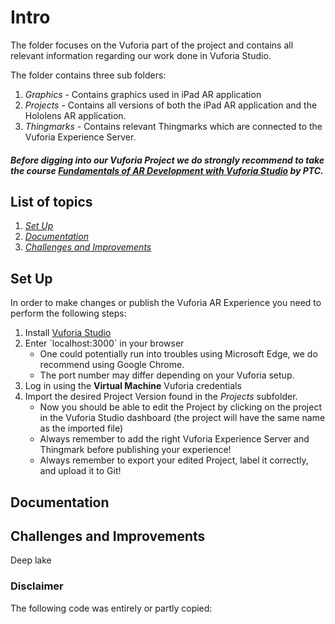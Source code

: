 # Intro
The folder focuses on the Vuforia part of the project and contains all relevant information regarding our work done in Vuforia Studio.

The folder contains three sub folders:
1. *Graphics* - Contains graphics used in iPad AR application
2. *Projects* - Contains all versions of both the iPad AR application and the Hololens AR application.
3. *Thingmarks* - Contains relevant Thingmarks which are connected to the Vuforia Experience Server.

##### *Before digging into our Vuforia Project we do **strongly recommend** to take the course [Fundamentals of AR Development with Vuforia Studio](https://www.ptcu.com/enrollment/student/fundamentals-of-ar-development-with-vuforia-studio) by PTC.*
## List of topics
1. [*Set Up*](#of1)
2. [*Documentation*](#of2)
3. [*Challenges and Improvements*](#of3)


<a name="of1"></a>
## Set Up
In order to make changes or publish the Vuforia AR Experience you need to perform the following steps:

1. Install [Vuforia Studio](https://www.ptc.com/en/products/augmented-reality/vuforia-studio "Vuforia Studio")
2. Enter ´localhost:3000´ in your browser
    * One could potentially run into troubles using Microsoft Edge, we do recommend using Google Chrome.
    * The port number may differ depending on your Vuforia setup.
3. Log in using the **Virtual Machine** Vuforia credentials
4. Import the desired Project Version found in the *Projects* subfolder.
    * Now you should be able to edit the Project by clicking on the project in the Vuforia Studio dashboard (the project will have the same name as the imported file)
    * Always remember to add the right Vuforia Experience Server and Thingmark before publishing your experience!
    * Always remember to export your edited Project, label it correctly, and upload it to Git!

<a name="of2"></a>
## Documentation


<a name="of3"></a>
## Challenges and Improvements

Deep lake




### Disclaimer
The following code was entirely or partly copied: